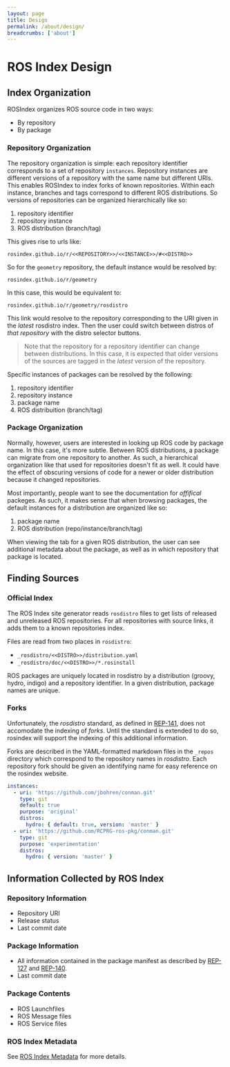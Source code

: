 ```yaml
---
layout: page
title: Design
permalink: /about/design/
breadcrumbs: ['about']
---
```


# ROS Index Design

## Index Organization

ROSIndex organizes ROS source code in two ways:

 * By repository
 * By package

### Repository Organization

The repository organization is simple: each repository identifier corresponds
to a set of repository `instances`. Repository instances are different versions
of a repository with the same name but different URIs. This enables ROSIndex
to index forks of known repositories. Within each instance, branches and tags
correspond to different ROS distributions. So versions of repositories can be
organized hierarchically like so:

 1. repository identifier
 2. repository instance
 3. ROS distribution (branch/tag)

This gives rise to urls like:

```
rosindex.github.io/r/<<REPOSITORY>>/<<INSTANCE>>/#<<DISTRO>>
```

So for the ``geometry`` repository, the default instance would be resolved by:

```
rosindex.github.io/r/geometry
```

In this case, this would be equivalent to:

```
rosindex.github.io/r/geometry/rosdistro
```

This link would resolve to the repository corresponding to the URI given in the
*latest* rosdistro index. Then the user could switch between distros of *that
repository* with the distro selector buttons.

> Note that the repository for a repository identifier can change between
> distributions. In this case, it is expected that older versions of the sources
> are tagged in the *latest* version of the repository.

Specific instances of packages can be resolved by the following:

 1. repository identifier
 2. repository instance
 3. package name
 4. ROS distribuition (branch/tag)

### Package Organization

Normally, however, users are interested in looking up ROS code by package name.
In this case, it's more subtle. Between ROS distributions, a package can migrate
from one repository to another. As such, a hierarchical organization like that
used for repositories doesn't fit as well. It could have the effect of obscuring
versions of code for a newer or older distribution because it changed
repositories.

Most importantly, people want to see the documentation for *offifical* packeges.
As such, it makes sense that when browsing packages, the default instances for a
distribution are organized like so:

 1. package name
 2. ROS distribution (repo/instance/branch/tag)

When viewing the tab for a given ROS distribution, the user can see additional
metadata about the package, as well as in which repository that package is
located.

## Finding Sources

### Official Index

The ROS Index site generator reads `rosdistro` files to get lists of released
and unreleased ROS repositories. For all repositories with source links, it
adds them to a known repositories index. 

Files are read from two places in `rosdistro`:

 * `_rosdistro/<<DISTRO>>/distribution.yaml`
 * `_rosdistro/doc/<<DISTRO>>/*.rosinstall`

ROS packages are uniquely located in rosdistro by a distribution (groovy,
hydro, indigo) and a repository identifier. In a given distribution, package
names are unique.

### Forks

Unfortunately, the *rosdistro* standard, as defined in
[REP-141](http://ros.org/reps/rep-0141.html), does not accomodate the indexing
of *forks*. Until the standard is extended to do so, rosindex will support the
indexing of this additional information.

Forks are described in the YAML-formatted markdown files in the `_repos`
directory which correspond to the repository names in *rosdistro*. Each
repository fork should be given an identifying name for easy reference on the
rosindex website.

```yaml
instances:
  - uri: 'https://github.com/jbohren/conman.git'
    type: git
    default: true
    purpose: 'original'
    distros:
      hydro: { default: true, version: 'master' }
  - uri: 'https://github.com/RCPRG-ros-pkg/conman.git'
    type: git
    purpose: 'experimentation'
    distros:
      hydro: { version: 'master' }
```

## Information Collected by ROS Index

### Repository Information

* Repository URI
* Release status
* Last commit date

### Package Information

* All information contained in the package manifest as described by
  [REP-127](http://www.ros.org/reps/rep-0127.html) and
  [REP-140](http://www.ros.org/reps/rep-0140.html).
* Last commit date

### Package Contents

* ROS Launchfiles
* ROS Message files
* ROS Service files

### ROS Index Metadata

See [ROS Index Metadata](/contribute/metadata) for more details.
